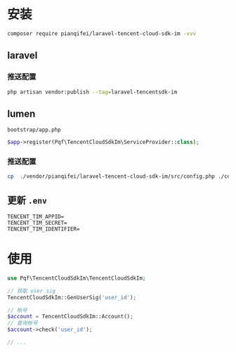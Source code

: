 # 安装

```bash
composer require pianqifei/laravel-tencent-cloud-sdk-im -vvv
```

## laravel

### 推送配置

```bash
php artisan vendor:publish --tag=laravel-tencentsdk-im
```

## lumen

`bootstrap/app.php`
```php
$app->register(Pqf\TencentCloudSdkIm\ServiceProvider::class);
```

### 推送配置

```bash
cp  ./vendor/pianqifei/laravel-tencent-cloud-sdk-im/src/config.php ./config/tencentsdkim.php
```

## 更新 `.env`

```dotenv
TENCENT_TIM_APPID=
TENCENT_TIM_SECRET=
TENCENT_TIM_IDENTIFIER=
```

# 使用

```php
use Pqf\TencentCloudSdkIm\TencentCloudSdkIm;

// 获取 user sig
TencentCloudSdkIm::GenUserSig('user_id');

// 帐号
$account = TencentCloudSdkIm::Account();
// 查询帐号
$account->check('user_id');

// ...
```

